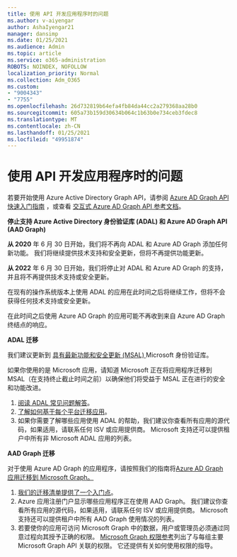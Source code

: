 ```yaml
---
title: 使用 API 开发应用程序时的问题
ms.author: v-aiyengar
author: AshaIyengar21
manager: dansimp
ms.date: 01/25/2021
ms.audience: Admin
ms.topic: article
ms.service: o365-administration
ROBOTS: NOINDEX, NOFOLLOW
localization_priority: Normal
ms.collection: Adm_O365
ms.custom:
- "9004343"
- "7755"
ms.openlocfilehash: 26d732819b64efa4fb84da44cc2a279368aa28b0
ms.sourcegitcommit: 605a73b159d30634b064c1b63b0e734ceb3fdec8
ms.translationtype: MT
ms.contentlocale: zh-CN
ms.lasthandoff: 01/25/2021
ms.locfileid: "49951874"
---
```

# <a name="issues-developing-applications-with-apis"></a>使用 API 开发应用程序时的问题

若要开始使用 Azure Active Directory Graph API，请参阅 [Azure AD Graph API 快速入门指南](https://docs.microsoft.com/azure/active-directory/develop/microsoft-graph-intro) ，或查看 [交互式 Azure AD Graph API 参考文档](https://docs.microsoft.com/previous-versions/azure/ad/graph/api/api-catalog)。

**停止支持 Azure Active Directory 身份验证库 (ADAL) 和 Azure AD Graph API (AAD Graph)**

**从 2020** 年 6 月 30 日开始，我们将不再向 ADAL 和 Azure AD Graph 添加任何新功能。 我们将继续提供技术支持和安全更新，但将不再提供功能更新。

**从 2022** 年 6 月 30 日开始，我们将停止对 ADAL 和 Azure AD Graph 的支持，并且将不再提供技术支持或安全更新。

在现有的操作系统版本上使用 ADAL 的应用在此时间之后将继续工作，但将不会获得任何技术支持或安全更新。

在此时间之后使用 Azure AD Graph 的应用可能不再收到来自 Azure AD Graph 终结点的响应。

**ADAL 迁移**

我们建议更新到 [具有最新功能和安全更新 (MSAL) ](https://docs.microsoft.com/azure/active-directory/develop/v2-overview)Microsoft 身份验证库。

如果你使用的是 Microsoft 应用，请知道 Microsoft 正在将应用程序迁移到 MSAL（在支持终止截止时间之前）以确保他们将受益于 MSAL 正在进行的安全和功能改进。

1. [阅读 ADAL 常见问题解答](https://docs.microsoft.com/azure/active-directory/develop/msal-migration#frequently-asked-questions-faq)。
1. [了解如何基于每个平台迁移应用](https://docs.microsoft.com/azure/active-directory/develop/msal-migration#frequently-asked-questions-faq)。
1. 如果你需要了解哪些应用使用 ADAL 的帮助，我们建议你查看所有应用的源代码，如果适用，请联系任何 ISV 或应用提供商。 Microsoft 支持还可以提供租户中所有非 Microsoft ADAL 应用的列表。

**AAD Graph 迁移**

对于使用 Azure AD Graph 的应用程序，请按照我们的指南将[Azure AD Graph 应用迁移到 Microsoft Graph。](https://docs.microsoft.com/graph/migrate-azure-ad-graph-overview?view=graph-rest-1.0&preserve-view=true)

1. [我们的迁移清单提供了一个入门点](https://docs.microsoft.com/graph/migrate-azure-ad-graph-planning-checklist)。 
1. Azure 应用注册门户显示哪些应用程序正在使用 AAD Graph。 我们建议你查看所有应用的源代码，如果适用，请联系任何 ISV 或应用提供商。 Microsoft 支持还可以提供租户中所有 AAD Graph 使用情况的列表。
1. 若要使你的应用可访问 Microsoft Graph 中的数据，用户或管理员必须通过同意过程向其授予正确的权限。 [Microsoft Graph 权限参考](https://docs.microsoft.com/graph/permissions-reference?context=graph%2Fapi%2Fbeta&view=graph-rest-beta&preserve-view=true)列出了与每组主要 Microsoft Graph API 关联的权限。 它还提供有关如何使用权限的指导。
